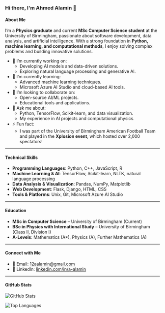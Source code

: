 ### **Hi there, I'm Ahmed Alamin 👋**  

#### **About Me**  
I’m a **Physics graduate** and current **MSc Computer Science student** at the University of Birmingham, passionate about software development, data analysis, and artificial intelligence. With a strong foundation in **Python, machine learning, and computational methods**, I enjoy solving complex problems and building innovative solutions.  

- 🔭 I’m currently working on:  
  - Developing AI models and data-driven solutions.  
  - Exploring natural language processing and generative AI.  
- 🌱 I’m currently learning:  
  - Advanced machine learning techniques.  
  - Microsoft Azure AI Studio and cloud-based AI tools.  
- 👯 I’m looking to collaborate on:  
  - Open-source AI/ML projects.  
  - Educational tools and applications.  
- 💬 Ask me about:  
  - Python, TensorFlow, Scikit-learn, and data visualization.  
  - My experience in AI projects and computational physics.  
- ⚡ Fun fact:  
  - I was part of the University of Birmingham American Football Team and played in the **Xplosion event**, which hosted over 2,000 spectators!  

---

#### **Technical Skills**  
- **Programming Languages**: Python, C++, JavaScript, R  
- **Machine Learning & AI**: TensorFlow, Scikit-learn, NLTK, natural language processing  
- **Data Analysis & Visualization**: Pandas, NumPy, Matplotlib  
- **Web Development**: Flask, Django, HTML, CSS  
- **Tools & Platforms**: Unix, Git, Microsoft Azure AI Studio  

---

#### **Education**  
- **MSc in Computer Science** – University of Birmingham (Current)  
- **BSc in Physics with International Study** – University of Birmingham (Class II, Division I)  
- **A-Levels**: Mathematics (A*), Physics (A), Further Mathematics (A)  

---

#### **Connect with Me**  
- 📧 Email: 12aalamin@gmail.com  
- 💼 LinkedIn: [linkedin.com/in/a-alamin](https://linkedin.com/in/a-alamin)  

---

#### **GitHub Stats**  
![GitHub Stats](https://github-readme-stats.vercel.app/api?username=aalamin21&show_icons=true&theme=dark)  

![Top Languages](https://github-readme-stats.vercel.app/api/top-langs/?username=aalamin21&layout=compact&theme=dark)  

